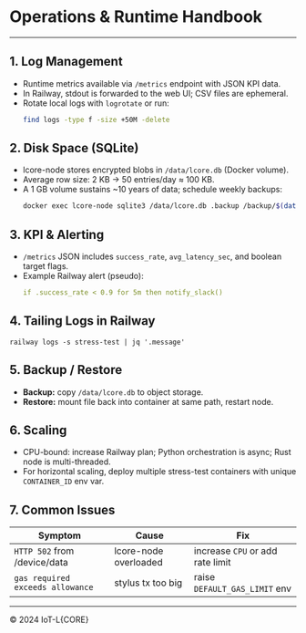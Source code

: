 # Operations & Runtime Handbook

---

## 1. Log Management
* Runtime metrics available via `/metrics` endpoint with JSON KPI data.
* In Railway, stdout is forwarded to the web UI; CSV files are ephemeral.
* Rotate local logs with `logrotate` or run:
  ```bash
  find logs -type f -size +50M -delete
  ```

## 2. Disk Space (SQLite)
* lcore-node stores encrypted blobs in `/data/lcore.db` (Docker volume).
* Average row size: 2 KB → 50 entries/day ≈ 100 KB.
* A 1 GB volume sustains ~10 years of data; schedule weekly backups:
  ```bash
  docker exec lcore-node sqlite3 /data/lcore.db .backup /backup/$(date +%F).db
  ```

## 3. KPI & Alerting
* `/metrics` JSON includes `success_rate`, `avg_latency_sec`, and boolean target flags.
* Example Railway alert (pseudo):
  ```yaml
  if .success_rate < 0.9 for 5m then notify_slack()
  ```

## 4. Tailing Logs in Railway
```
railway logs -s stress-test | jq '.message'
```

## 5. Backup / Restore
* **Backup:** copy `/data/lcore.db` to object storage.
* **Restore:** mount file back into container at same path, restart node.

## 6. Scaling
* CPU-bound: increase Railway plan; Python orchestration is async; Rust node is multi-threaded.
* For horizontal scaling, deploy multiple stress-test containers with unique `CONTAINER_ID` env var.

## 7. Common Issues
| Symptom | Cause | Fix |
|---------|-------|-----|
| `HTTP 502` from /device/data | lcore-node overloaded | increase `CPU` or add rate limit |
| `gas required exceeds allowance` | stylus tx too big | raise `DEFAULT_GAS_LIMIT` env |

---

© 2024 IoT-L{CORE} 